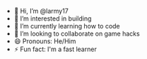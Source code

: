 - 👋 Hi, I’m @larmy17
- 👀 I’m interested in building
- 🌱 I’m currently learning how to code
- 💞️ I’m looking to collaborate on game hacks
- 😄 Pronouns: He/Him
- ⚡ Fun fact: I'm a fast learner

<!---
larmy17/larmy17 is a ✨ special ✨ repository because its `README.md` (this file) appears on your GitHub profile.
You can click the Preview link to take a look at your changes.
--->
